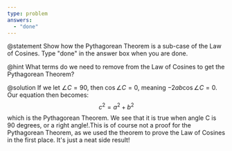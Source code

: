 ```yaml
---
type: problem
answers:
  - "done"
---
```


@statement
Show how the Pythagorean Theorem is a sub-case of the Law of Cosines. Type "done" in the answer box when you are done.

@hint
What terms do we need to remove from the Law of Cosines to get the Pythagorean Theorem?

@solution
If we let $\angle C = 90$, then $\cos \angle C = 0$, meaning $-2ab \cos \angle C = 0$. Our equation then becomes: $$c^2 = a^2 + b^2$$
which is the Pythagorean Theorem. We see that it is true when angle C is 90 degrees, or a right angle!.This is of course not a proof for the Pythagorean Theorem, as we used the theorem to prove the Law of Cosines in the first place. It's just a neat side result!
<!--stackedit_data:
eyJoaXN0b3J5IjpbMjAyMDI3NTczOCw2MDc1ODczMDIsMTI5Nz
gxMjUsLTQ3NTMxNDQwMV19
-->